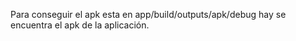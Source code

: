 Para conseguir el apk esta en app/build/outputs/apk/debug hay se encuentra el apk de la aplicación.
